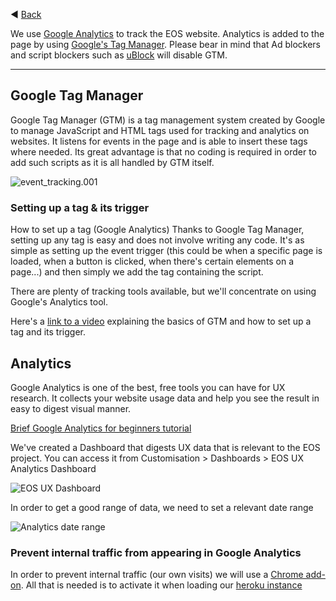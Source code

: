◀️ [Back](https://gitlab.com/SUSE-UIUX/eos/wikis/home#user-analytics)


We use [Google Analytics](https://analytics.google.com/) to track the EOS website. Analytics is added to the page by using [Google's Tag Manager](http://tagmanager.google.com/). Please bear in mind that Ad blockers and script blockers such as [uBlock](https://chrome.google.com/webstore/detail/ublock-origin/cjpalhdlnbpafiamejdnhcphjbkeiagm?hl=en) will disable GTM.

---

## Google Tag Manager
Google Tag Manager (GTM) is a tag management system created by Google to manage JavaScript and HTML tags used for tracking and analytics on websites. It listens for events in the page and is able to insert these tags where needed. Its great advantage is that no coding is required in order to add such scripts as it is all handled by GTM itself.

![event_tracking.001](/uploads/1c3f058e2f711d3e196409f795ae137b/event_tracking.001.jpeg)

### Setting up a tag & its trigger
How to set up a tag (Google Analytics)
Thanks to Google Tag Manager, setting up any tag is easy and does not involve writing any code. It's as simple as setting up the event trigger (this could be when a specific page is loaded, when a button is clicked, when there's certain elements on a page...) and then simply we add the tag containing the script.

There are plenty of tracking tools available, but we'll concentrate on using Google's Analytics tool.

Here's a [link to a video](https://www.youtube.com/watch?v=28d60ejfk3s) explaining the basics of GTM and how to set up a tag and its trigger.

## Analytics
Google Analytics is one of the best, free tools you can have for UX research. It collects your website usage data and help you see the result in easy to digest visual manner.

[Brief Google Analytics for beginners tutorial](https://www.youtube.com/watch?v=mreOWm3e9lg)

We've created a Dashboard that digests UX data that is relevant to the EOS project. You can access it from Customisation > Dashboards > EOS UX Analytics Dashboard

![EOS UX Dashboard](https://i.imgur.com/polzCEZ.png)

In order to get a good range of data, we need to set a relevant date range

![Analytics date range](https://i.imgur.com/JALcFsV.png)

### Prevent internal traffic from appearing in Google Analytics
In order to prevent internal traffic (our own visits) we will use a [Chrome add-on](https://goo.gl/1YFNP7). All that is needed is to activate it when loading our [heroku instance](http://eos-test.herokuapp.com/)
